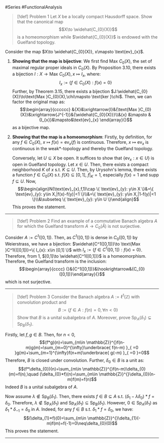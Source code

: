 #Series #FunctionalAnalysis 

> [!def] Problem 1
> Let $X$ be a locally compact Hausdorff space. Show that the canonical map $$X\to \widehat{C_{0}(X)}$$is a homeomorphism while $\widehat{C_{0}(X)}$ is endowed with the Guelfand topology.

Consider the map $X\to \widehat{C_{0}(X)}, x\mapsto \text{ev}_{x}$. 
1. **Showing that the map is bijective**:
	We first find $\text{Max }C_{0}(X)$, the set of maximal regular proper ideals in $C_{0}(X)$. By Proposition 3.10, there exists a bijection $I:X\to \text{Max }C_{0}(X),x\mapsto I_{x}$, where: $$I_{x}:=\{ f\in C_{0}(X):f(x)=0 \}$$Further, by Theorem 3.15, there exists a bijection $J:\widehat{C_{0}(X)}\to\text{Max }C_{0}(X),\chi\mapsto \text{ker }\chi$. Then, we can factor the original map as: $$\begin{array}{cccccc} &{X}&\xrightarrow{I}&{\text{Max }C_{0}(X)}&\xrightarrow{J^{-1}}&{\widehat{C_{0}(X)}}\\&{x} &\mapsto & {I_{x}}&\mapsto&\text{ev}_{x} \end{array}{}$$as a bijective map.
2. **Showing that the map is a homeomorphism**:
	Firstly, by definition, for any $f\in C_{0}(X)$, $x\mapsto f(x)=\text{ev}_{x}(f)$ is continuous. Therefore, $x\mapsto \text{ev}_{x}$ is continuous in the weak*-topology and thereby the Guelfand topology. 
	
	Conversely, let $U\subseteq X$ be open. It suffices to show that $\{ \text{ev}_{x}: x\in U \}$ is open in Guelfand topology. Let $x\in U$. Then, there exists a compact neighborhood $K$ of $x$ s.t.  $K\subseteq U$. Then, by Urysohn's lemma, there exists a function $f\in C_{0}(X)$ s.t. $f(X)\subseteq[0,1]$, $f|_{K}=1$, especially $f(x)=1$ and $\text{supp }f\subseteq U$. Now, $$\begin{align}N(\text{ev}_{x},f,1)\cap \{ \text{ev}_{y}: y\in X \}&=\{ \text{ev}_{y}: y\in X,|f(x)-f(y)|<1 \}\\&=\{ \text{ev}_{y}: y\in X,|1-f(y)|<1 \}\\&\subseteq \{ \text{ev}_{y}: y\in U \}\end{align}$$This proves the statement.
---
> [!def] Problem 2
> Find an example of a commutative Banach algebra $A$ for which the Guelfand transform $A\to C_{0}(\widehat{A})$ is not surjective.

Consider $A:=C^1([0,1])$. Then, as $C^1([0,1])$ is dense in $C_{0}([0,1])$ by Weierstrass, we have a bijection: $\widehat{C^1([0,1])}\to \text{Max }C^1{([0,1])}=\{ I_{x}: x\in [0,1] \}$ with $I_{x}:=\{ f\in C^1([0,1]):f(x)=0 \}$. Therefore, from 1, $[0,1]\to \widehat{C^1([0,1])}$ is a homeomorphism. Therefore, the Guelfand transform is the inclusion: $$\begin{array}{cccc} {}&{C^1([0,1])}&\hookrightarrow&{C_{0}([0,1])}\end{array}{}$$
which is not surjective.


---
> [!def] Problem 3
> Consider the Banach algebra $A:=\ell^1(\mathbb{Z})$ with convolution product and $$B:=\{ f\in A:f(n)=0, \forall n<0 \}$$Show that $B$ is a unital subalgebra of $A$. Moreover, prove $\text{Sp}_{A}(\delta_{1})\subsetneq \text{Sp}_{B}(\delta_{1})$.

Firstly, let $f,g\in B$. Then, for $n<0$, $$(f*g)(n)=\sum_{m\in \mathbb{Z}}^{}f(n-m)g(m)=\sum_{m=0}^{\infty}\underbrace{ f(n-m) }_{ =0 }g(m)+\sum_{m=1}^{\infty}f(n+m)\underbrace{ g(-m) }_{ =0 }=0$$Therefore, $B$ is closed under convolution. Further, $\delta_{0}\in B$ is a unit as: $$(f*\delta_{0})(n)=\sum_{m\in \mathbb{Z}}^{}f(n-m)\delta_{0}(m)=f(n),\quad (\delta_{0}*f)(n)=\sum_{m\in \mathbb{Z}}^{}\delta_{0}(n-m)f(m)=f(n)$$Indeed $B$ is a unital subalgebra of $A$. 

Now assume $\lambda\notin \text{Sp}_{B}(\delta_{1})$. Then, there exists $f\in B\subseteq A$ s.t. $(\delta_{1}-\lambda\delta_{0})*f=\delta_{0}$. Therefore, $\lambda\notin \text{Sp}_{A}(\delta_{1})$ and $\text{Sp}_{A}(\delta_{1})\subseteq \text{Sp}_{B}(\delta_{1})$. However, $0\in \text{Sp}_{A}(\delta_{1})$ as $\delta_{1}*\delta_{-1}=\delta_{0}$ in $A$. Indeed, for any $f\in B$ s.t. $\delta_{1}*f=\delta_{0}$, we have: $$(\delta_{1}*f)(0)=\sum_{m\in \mathbb{Z}}^{}\delta_{1}(-m)f(m)=f(-1)=0\neq\delta_{0}(0)$$This proves the statement.

---
